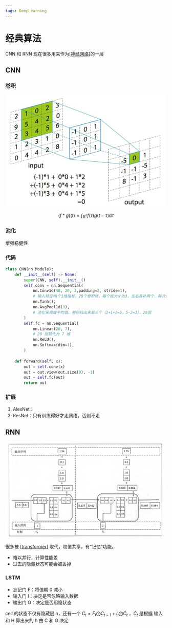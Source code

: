 ```yaml
---
tags: DeepLearning
---
```

# 经典算法

CNN 和 RNN 现在很多用来作为[[神经网络]]的一层

## CNN

### 卷积

![CNN](https://raw.githubusercontent.com/ErnestDong/ml-in-erm/main/lib/cnn.jpeg)

$$(f*g)(t)=\int_{\mathbb{R}^n}f(\tau)g(t-\tau)\mathrm{d}\tau$$

### 池化

增强稳健性

### 代码

```python
class CNN(nn.Module):
    def __init__(self) -> None:
        super(CNN, self).__init__()
        self.conv = nn.Sequential(
            nn.Conv1d(48, 20, 3,padding=2, stride=1),
            # 输入特征48个1维指标，20个卷积核，每个核大小为3，左右各补两个，每次滑动一格
            nn.Tanh(),
            nn.AvgPool1d(3),
            # 池化采用取平均值，卷积扫出来是三个（2+1+2=5，5-2=3），20层
        )
        self.fc = nn.Sequential(
            nn.Linear(20, 7),
            # 20 层转化为 7 维
            nn.ReLU(),
            nn.Softmax(dim=1),
        )

    def forward(self, x):
        out = self.conv(x)
        out = out.view(out.size(0), -1)
        out = self.fc(out)
        return out
```

### 扩展

1. AlexNet：
2. ResNet：只有训练得好才走网络，否则不走

## RNN

![RNN](../../attachments/rnn.png)

很多被 [[transformer]] 取代，权值共享，有“记忆”功能。

- 难以并行，计算性能差
- 过去的隐藏状态可能会被丢掉

### LSTM

- 忘记门 F：将值朝 0 减小
- 输入门 I：决定是否忽略输入数据
- 输出门 O：决定是否用隐状态

cell 的状态不仅有隐藏层 h，还有一个 $C_t=F_t\bigodot C_{t-1}+I_t\bigodot \tilde{C}_t$ ，$\tilde{C}_t$ 是根据 输入和 H 算出来的
h 由 C 和 O 决定

[//begin]: # "Autogenerated link references for markdown compatibility"
[神经网络]: 神经网络.md "神经网络"
[transformer]: transformer.md "Transformer"
[//end]: # "Autogenerated link references"
